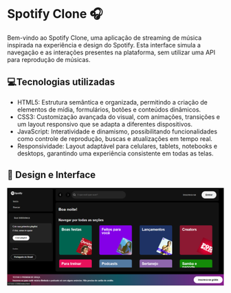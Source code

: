 <h1>Spotify Clone 🎧</h1>

Bem-vindo ao Spotify Clone, uma aplicação de streaming de música inspirada na experiência e design do Spotify.
Esta interface simula a navegação e as interações presentes na plataforma, sem utilizar uma API para reprodução de músicas.

<h2>💻Tecnologias utilizadas</h2>
<ul>

<li>HTML5: Estrutura semântica e organizada, permitindo a criação de elementos de mídia, formulários, botões e conteúdos dinâmicos.

<li>CSS3: Customização avançada do visual, com animações, transições e um layout responsivo que se adapta a diferentes dispositivos.

<li>JavaScript: Interatividade e dinamismo, possibilitando funcionalidades como controle de reprodução, buscas e atualizações em tempo real.

<li>Responsividade: Layout adaptável para celulares, tablets, notebooks e desktops, garantindo uma experiência consistente em todas as telas.
</ul>
<h2>🎨 Design e Interface</h2>
<img src="https://github.com/Suellenrosana/spotify-clone/blob/main/src/assets/icons/screen-Spotify.png?raw=true">
